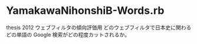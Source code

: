 # YamakawaNihonshiB-Words.rb
thesis 2012
ウェブフィルタの傾向評価用
どのウェブフィルタで日本史に関わるどの単語の Google 検索がどの程度カットされるか。
